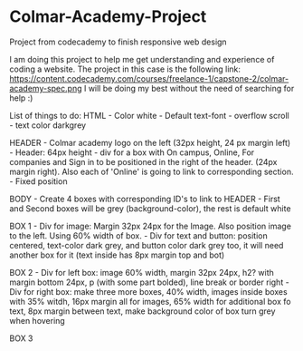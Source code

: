 # Colmar-Academy-Project
Project from codecademy to finish responsive web design

I am doing this project to help me get understanding and experience of coding a website. 
The project in this case is the following link: https://content.codecademy.com/courses/freelance-1/capstone-2/colmar-academy-spec.png
I will be doing my best without the need of searching for help :)

List of things to do:
  HTML
    - Color white
    - Default text-font
    - overflow scroll
    - text color darkgrey

  HEADER 
    - Colmar academy logo on the left (32px height, 24 px margin left)
    - Header: 64px height
    - div for a box with On campus, Online, For companies and Sign in to be positioned in the right of the header. (24px
      margin right). Also each of 'Online' is going to link to corresponding section.
    - Fixed position
    
  BODY
    - Create 4 boxes with corresponding ID's to link to HEADER
    - First and Second boxes will be grey (background-color), the rest is default white
    
  BOX 1
    - Div for image: Margin 32px 24px for the Image. Also position image to the left. Using 60% width of box.
    - Div for text and button: position centered, text-color dark grey, and button color dark grey too, it will need
      another box for it (text inside has 8px margin top and bot)
        
  BOX 2
    - Div for left box: image 60% width, margin 32px 24px, h2? with margin bottom 24px, p (with some part bolded), line
      break or border right
    - Div for right box: make three more boxes, 40% width, images inside boxes with 35% witdh, 16px margin all for
      images, 65% width for additional box fo text, 8px margin between text, make background color of box turn grey when
      hovering
        
  BOX 3

